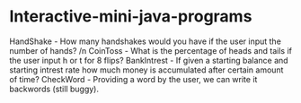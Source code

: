 # Interactive-mini-java-programs
HandShake - How many handshakes would you have if the user input the number of hands? /n
CoinToss - What is the percentage of heads and tails if the user input h or t for 8 flips?
BankIntrest - If given a starting balance and starting intrest rate how much money is 
              accumulated after certain amount of time?
CheckWord - Providing a word by the user, we can write it backwords (still buggy).              

